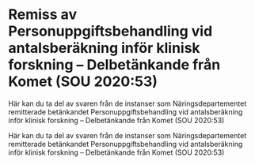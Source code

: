 # Remiss av Personuppgiftsbehandling vid antalsberäkning inför klinisk forskning – Delbetänkande från Komet (SOU 2020:53)

Här kan du ta del av svaren från de instanser som Näringsdepartementet remitterade betänkandet Personuppgiftsbehandling vid antalsberäkning inför klinisk forskning – Delbetänkande från Komet (SOU 2020:53)

Här kan du ta del av svaren från de instanser som Näringsdepartementet remitterade betänkandet Personuppgiftsbehandling vid antalsberäkning inför klinisk forskning – Delbetänkande från Komet (SOU 2020:53)

